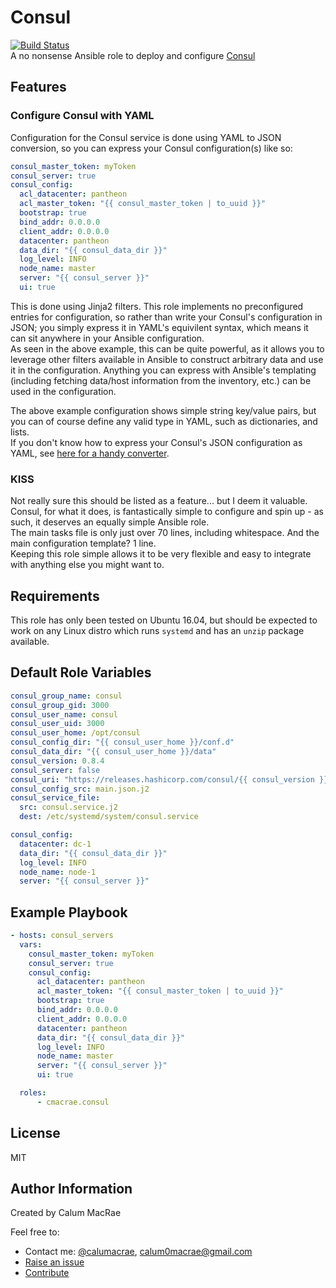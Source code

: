 # Consul
[![Build Status](https://travis-ci.org/cmacrae/ansible-consul.svg?branch=master)](https://travis-ci.org/cmacrae/ansible-consul)  
A no nonsense Ansible role to deploy and configure [Consul](https://consul.io)

## Features
### Configure Consul with YAML
Configuration for the Consul service is done using YAML to JSON conversion, so you can express your Consul configuration(s) like so:  
```yaml
consul_master_token: myToken
consul_server: true
consul_config:
  acl_datacenter: pantheon
  acl_master_token: "{{ consul_master_token | to_uuid }}"
  bootstrap: true
  bind_addr: 0.0.0.0
  client_addr: 0.0.0.0
  datacenter: pantheon
  data_dir: "{{ consul_data_dir }}"
  log_level: INFO
  node_name: master
  server: "{{ consul_server }}"
  ui: true
```
This is done using Jinja2 filters. This role implements no preconfigured entries for configuration, so rather than write your Consul's configuration in JSON; you simply express it in YAML's equivilent syntax, which means it can sit anywhere in your Ansible configuration.  
As seen in the above example, this can be quite powerful, as it allows you to leverage other filters available in Ansible to construct arbitrary data and use it in the configuration. Anything you can express with Ansible's templating (including fetching data/host information from the inventory, etc.) can be used in the configuration.  

The above example configuration shows simple string key/value pairs, but you can of course define any valid type in YAML, such as dictionaries, and lists.  
If you don't know how to express your Consul's JSON configuration as YAML, see [here for a handy converter](https://www.json2yaml.com/).  

### KISS
Not really sure this should be listed as a feature... but I deem it valuable.  
Consul, for what it does, is fantastically simple to configure and spin up - as such, it deserves an equally simple Ansible role.  
The main tasks file is only just over 70 lines, including whitespace. And the main configuration template? 1 line.  
Keeping this role simple allows it to be very flexible and easy to integrate with anything else you might want to.

## Requirements
This role has only been tested on Ubuntu 16.04, but should be expected to work on any Linux distro which runs `systemd` and has an `unzip` package available.

## Default Role Variables

```yaml
consul_group_name: consul
consul_group_gid: 3000
consul_user_name: consul
consul_user_uid: 3000
consul_user_home: /opt/consul
consul_config_dir: "{{ consul_user_home }}/conf.d"
consul_data_dir: "{{ consul_user_home }}/data"
consul_version: 0.8.4
consul_server: false
consul_uri: "https://releases.hashicorp.com/consul/{{ consul_version }}/consul_{{ consul_version }}_linux_amd64.zip"
consul_config_src: main.json.j2
consul_service_file:
  src: consul.service.j2
  dest: /etc/systemd/system/consul.service

consul_config:
  datacenter: dc-1
  data_dir: "{{ consul_data_dir }}"
  log_level: INFO
  node_name: node-1
  server: "{{ consul_server }}"
```

## Example Playbook

```yaml
- hosts: consul_servers
  vars:
    consul_master_token: myToken
    consul_server: true
    consul_config:
      acl_datacenter: pantheon
      acl_master_token: "{{ consul_master_token | to_uuid }}"
      bootstrap: true
      bind_addr: 0.0.0.0
      client_addr: 0.0.0.0
      datacenter: pantheon
      data_dir: "{{ consul_data_dir }}"
      log_level: INFO
      node_name: master
      server: "{{ consul_server }}"
      ui: true

  roles:
      - cmacrae.consul
```

## License
MIT

## Author Information
Created by Calum MacRae

Feel free to:  
- Contact me: [@calumacrae](https://twitter.com/calumacrae), [calum0macrae@gmail.com](mailto:calum0macrae@gmail.com)  
- [Raise an issue](https://github.com/cmacrae/ansible-consul/issues)  
- [Contribute](https://github.com/cmacrae/ansible-consul/pulls)  
